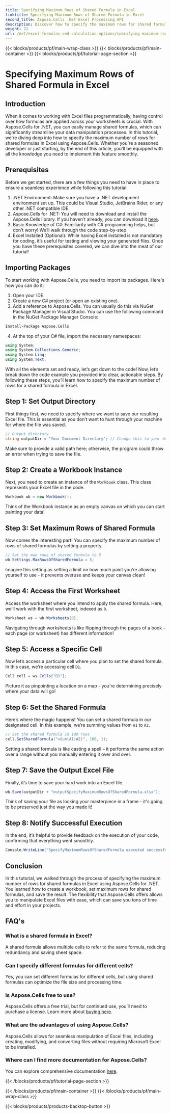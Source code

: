 ```yaml
---
title: Specifying Maximum Rows of Shared Formula in Excel
linktitle: Specifying Maximum Rows of Shared Formula in Excel
second_title: Aspose.Cells .NET Excel Processing API
description: Discover how to specify the maximum rows for shared formulas in Excel using Aspose.Cells for .NET with this easy, step-by-step tutorial.
weight: 21
url: /net/excel-formulas-and-calculation-options/specifying-maximum-rows-of-shared-formula/
---
```


{{< blocks/products/pf/main-wrap-class >}}
{{< blocks/products/pf/main-container >}}
{{< blocks/products/pf/tutorial-page-section >}}

# Specifying Maximum Rows of Shared Formula in Excel

## Introduction
When it comes to working with Excel files programmatically, having control over how formulas are applied across your worksheets is crucial. With Aspose.Cells for .NET, you can easily manage shared formulas, which can significantly streamline your data manipulation processes. In this tutorial, we're diving deep into how to specify the maximum number of rows for shared formulas in Excel using Aspose.Cells. Whether you're a seasoned developer or just starting, by the end of this article, you'll be equipped with all the knowledge you need to implement this feature smoothly.
## Prerequisites
Before we get started, there are a few things you need to have in place to ensure a seamless experience while following this tutorial:
1. .NET Environment: Make sure you have a .NET development environment set up. This could be Visual Studio, JetBrains Rider, or any other .NET compatible IDE.
2. Aspose.Cells for .NET: You will need to download and install the Aspose.Cells library. If you haven't already, you can download it [here](https://releases.aspose.com/cells/net/).
3. Basic Knowledge of C#: Familiarity with C# programming helps, but don’t worry! We’ll walk through the code step-by-step.
4. Excel Installed (Optional): While having Excel installed is not mandatory for coding, it’s useful for testing and viewing your generated files.
Once you have these prerequisites covered, we can dive into the meat of our tutorial!
## Importing Packages
To start working with Aspose.Cells, you need to import its packages. Here's how you can do it:
1. Open your IDE.
2. Create a new C# project (or open an existing one).
3. Add a reference to Aspose.Cells. You can usually do this via NuGet Package Manager in Visual Studio.
You can use the following command in the NuGet Package Manager Console:
```bash
Install-Package Aspose.Cells
```
4. At the top of your C# file, import the necessary namespaces:
```csharp
using System;
using System.Collections.Generic;
using System.Linq;
using System.Text;
```
With all the elements set and ready, let’s get down to the code!
Now, let’s break down the code example you provided into clear, actionable steps. By following these steps, you’ll learn how to specify the maximum number of rows for a shared formula in Excel.
## Step 1: Set Output Directory
First things first, we need to specify where we want to save our resulting Excel file. This is essential as you don’t want to hunt through your machine for where the file was saved.
```csharp
// Output directory
string outputDir = "Your Document Directory"; // Change this to your desired path
```
Make sure to provide a valid path here; otherwise, the program could throw an error when trying to save the file.
## Step 2: Create a Workbook Instance
Next, you need to create an instance of the `Workbook` class. This class represents your Excel file in the code.
```csharp
Workbook wb = new Workbook();
```
Think of the Workbook instance as an empty canvas on which you can start painting your data!
## Step 3: Set Maximum Rows of Shared Formula
Now comes the interesting part! You can specify the maximum number of rows of shared formulas by setting a property.
```csharp
// Set the max rows of shared formula to 5
wb.Settings.MaxRowsOfSharedFormula = 5;
```
Imagine this setting as setting a limit on how much paint you’re allowing yourself to use - it prevents overuse and keeps your canvas clean!
## Step 4: Access the First Worksheet
Access the worksheet where you intend to apply the shared formula. Here, we’ll work with the first worksheet, indexed as `0`.
```csharp
Worksheet ws = wb.Worksheets[0];
```
Navigating through worksheets is like flipping through the pages of a book – each page (or worksheet) has different information!
## Step 5: Access a Specific Cell
Now let’s access a particular cell where you plan to set the shared formula. In this case, we’re accessing cell `D1`.
```csharp
Cell cell = ws.Cells["D1"];
```
Picture it as pinpointing a location on a map - you're determining precisely where your data will go!
## Step 6: Set the Shared Formula
Here’s where the magic happens! You can set a shared formula in our designated cell. In this example, we’re summing values from `A1` to `A2`.
```csharp
// Set the shared formula in 100 rows
cell.SetSharedFormula("=Sum(A1:A2)", 100, 1);
```
Setting a shared formula is like casting a spell – it performs the same action over a range without you manually entering it over and over.
## Step 7: Save the Output Excel File
Finally, it’s time to save your hard work into an Excel file.
```csharp
wb.Save(outputDir + "outputSpecifyMaximumRowsOfSharedFormula.xlsx");
```
Think of saving your file as locking your masterpiece in a frame - it's going to be preserved just the way you made it!
## Step 8: Notify Successful Execution
In the end, it’s helpful to provide feedback on the execution of your code, confirming that everything went smoothly.
```csharp
Console.WriteLine("SpecifyMaximumRowsOfSharedFormula executed successfully.");
```
## Conclusion
In this tutorial, we walked through the process of specifying the maximum number of rows for shared formulas in Excel using Aspose.Cells for .NET. You learned how to create a workbook, set maximum rows for shared formulas, and save the result. The flexibility that Aspose.Cells offers allows you to manipulate Excel files with ease, which can save you tons of time and effort in your projects.
## FAQ's
### What is a shared formula in Excel?
A shared formula allows multiple cells to refer to the same formula, reducing redundancy and saving sheet space.
### Can I specify different formulas for different cells?
Yes, you can set different formulas for different cells, but using shared formulas can optimize the file size and processing time.
### Is Aspose.Cells free to use?
Aspose.Cells offers a free trial, but for continued use, you’ll need to purchase a license. Learn more about [buying here](https://purchase.aspose.com/buy).
### What are the advantages of using Aspose.Cells?
Aspose.Cells allows for seamless manipulation of Excel files, including creating, modifying, and converting files without requiring Microsoft Excel to be installed.
### Where can I find more documentation for Aspose.Cells?
You can explore comprehensive documentation [here](https://reference.aspose.com/cells/net/).

{{< /blocks/products/pf/tutorial-page-section >}}

{{< /blocks/products/pf/main-container >}}
{{< /blocks/products/pf/main-wrap-class >}}

{{< blocks/products/products-backtop-button >}}
